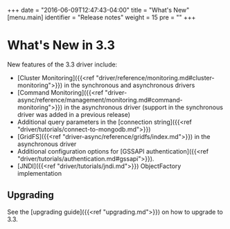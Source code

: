 +++
date = "2016-06-09T12:47:43-04:00"
title = "What's New"
[menu.main]
  identifier = "Release notes"
  weight = 15
  pre = "<i class='fa fa-level-up'></i>"
+++

# What's New in 3.3

New features of the 3.3 driver include:

- [Cluster Monitoring]({{<ref "driver/reference/monitoring.md#cluster-monitoring">}}) in the synchronous and asynchronous
drivers
- [Command Monitoring]({{<ref "driver-async/reference/management/monitoring.md#command-monitoring">}}) in the asynchronous driver
(support in the synchronous driver was added in a previous release)
- Additional query parameters in the [connection string]({{<ref "driver/tutorials/connect-to-mongodb.md">}})
- [GridFS]({{<ref "driver-async/reference/gridfs/index.md">}}) in the asynchronous driver
- Additional configuration options for [GSSAPI authentication]({{<ref "driver/tutorials/authentication.md#gssapi">}}).
- [JNDI]({{<ref "driver/tutorials/jndi.md">}}) ObjectFactory implementation

## Upgrading

See the [upgrading guide]({{<ref "upgrading.md">}}) on how to upgrade to 3.3.
